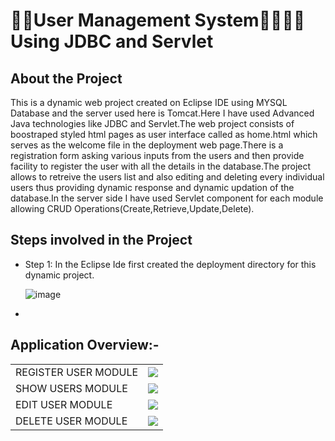 # 👨‍⚖️User Management System🙎‍♂️🙍‍♀️ Using JDBC and Servlet

## About the Project

This is a dynamic web project created on Eclipse IDE using MYSQL Database and the server used here is Tomcat.Here I have used Advanced Java
technologies like JDBC and Servlet.The web project consists of boostraped styled html pages as user interface called as home.html which serves as the welcome
file in the deployment web page.There is a registration form asking various inputs from the users and then provide facility to register the user with all the details
in the database.The project allows to retreive the users list and also editing and deleting every individual users thus providing dynamic response
and dynamic updation of the database.In the server side I have used Servlet component for each module allowing CRUD Operations(Create,Retrieve,Update,Delete).

## Steps involved in the Project

- Step 1: In the Eclipse Ide first created the deployment directory for this dynamic project.

  ![image](https://github.com/dhrupad17/User-Management-System/assets/91726340/d989e391-e216-45cc-8cb8-2bdeb64d11ae)

- 

## Application Overview:-

<table>
    <tr>
	<td> REGISTER USER MODULE </td>
        <td><img src="https://github.com/dhrupad17/Employee-Management/assets/91726340/61e484ff-7b1d-42e4-8709-37d1972881f7"></td>
    </tr>
  <tr>
	<td> SHOW USERS MODULE </td>
        <td><img src="https://github.com/dhrupad17/Employee-Management/assets/91726340/44852050-beef-4c26-a5e1-3fecf53be29f"></td>
    </tr>
 <tr>
	<td> EDIT USER MODULE </td>
        <td><img src="https://github.com/dhrupad17/Employee-Management/assets/91726340/c750d425-63f4-4626-8a76-533e534356e4"></td>
    </tr>
 <tr>
	<td> DELETE USER MODULE </td>
        <td><img src="https://github.com/dhrupad17/Employee-Management/assets/91726340/a7240409-f6a9-4a32-b5fd-61829724419e"></td>
    </tr>
